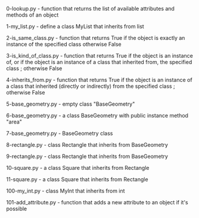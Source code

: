 

0-lookup.py - function that returns the list of available attributes and methods of an object

1-my_list.py - define a class MyList that inherits from list

2-is_same_class.py - function that returns True if the object is exactly an instance of the specified class  otherwise False

3-is_kind_of_class.py - function that returns True if the object is an instance of, or if the object is an instance of a class that inherited from, the specified class ; otherwise False

4-inherits_from.py - function that returns True if the object is an instance of a class that inherited (directly or indirectly) from the specified class ; otherwise False

5-base_geometry.py - empty class "BaseGeometry"

6-base_geometry.py - a class BaseGeometry with public instance method "area"

7-base_geometry.py - BaseGeometry class

8-rectangle.py - class Rectangle that inherits from BaseGeometry

9-rectangle.py - class Rectangle that inherits from BaseGeometry

10-square.py - a class Square that inherits from Rectangle

11-square.py - a class Square that inherits from Rectangle

100-my_int.py - class MyInt that inherits from int

101-add_attribute.py - function that adds a new attribute to an object if it's possible
